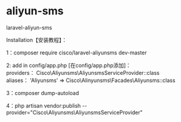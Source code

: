 # aliyun-sms
laravel-aliyun-sms

Installation【安装教程】：<br>

1：composer require cisco/laravel-aliyunsms dev-master <br>

2: add in config/app.php [在config/app.php添加]：<br>
  	  providers： Cisco\Aliyunsms\AliyunsmsServiceProvider::class <br>
 	    aliases：  'Aliyunsms' => Cisco\Alinyunsms\Facades\Aliyunsms::class <br>
  
3：composer dump-autoload <br>

4：php artisan vendor:publish --provider="Cisco\Aliyunsms\AliyunsmsServiceProvider" <br>
